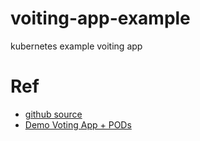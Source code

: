 # voiting-app-example

kubernetes example voiting app

# Ref

- [github source](https://github.com/dockersamples/example-voting-app)
- [Demo Voting App + PODs](https://www.youtube.com/watch?v=LBqG0ihbFCE&list=PLxeQ-jZjcEf0KXOA7jDJBNoWCCaB-glRo&index=28)
